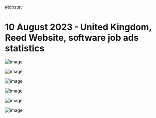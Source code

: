 #jobstat
 
# 10 August 2023 - United Kingdom, Reed Website, software job ads statistics

![image](https://github.com/gusmartinuk/jobstat/assets/6191108/054d5f6c-639b-44fc-97cf-8d9525ec78ba)

![image](https://github.com/gusmartinuk/jobstat/assets/6191108/0723ccf5-c754-453f-a541-e306417f6e85)

![image](https://github.com/gusmartinuk/jobstat/assets/6191108/d1bde728-19c0-450a-a7d1-c91a0616d940)

![image](https://github.com/gusmartinuk/jobstat/assets/6191108/76a1e0b2-59de-469c-8408-38ddb875e4b7)

![image](https://github.com/gusmartinuk/jobstat/assets/6191108/2f6bcc98-b8ed-4b37-be94-e2123b613bea)

![image](https://github.com/gusmartinuk/jobstat/assets/6191108/6d0ef895-b452-4a4d-a253-d6d297a7141b)
